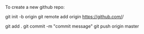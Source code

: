 

To create a new github repo:


git init -b origin
git remote add origin https://github.com/<github-username>/<repo-name>

git add .
git commit -m "commit message"
git push origin master



